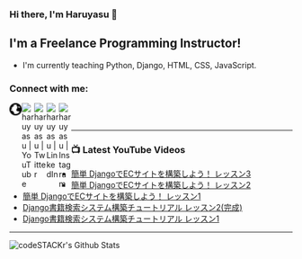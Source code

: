 ### Hi there, I'm Haruyasu 👋

## I'm a Freelance Programming Instructor!
- I'm currently teaching Python, Django, HTML, CSS, JavaScript.

### Connect with me:

[<img align="left" alt="harusoft.net" width="22px" src="https://raw.githubusercontent.com/iconic/open-iconic/master/svg/globe.svg" />][website]
[<img align="left" alt="haruyasu | YouTube" width="22px" src="https://cdn.jsdelivr.net/npm/simple-icons@v3/icons/youtube.svg" />][youtube]
[<img align="left" alt="haruyasu | Twitter" width="22px" src="https://cdn.jsdelivr.net/npm/simple-icons@v3/icons/twitter.svg" />][twitter]
[<img align="left" alt="haruyasu | LinkedIn" width="22px" src="https://cdn.jsdelivr.net/npm/simple-icons@v3/icons/linkedin.svg" />][linkedin]
[<img align="left" alt="haruyasu | Instagram" width="22px" src="https://cdn.jsdelivr.net/npm/simple-icons@v3/icons/instagram.svg" />][instagram]

<br />
<br />

---

### 📺 Latest YouTube Videos
<!-- YOUTUBE:START -->
- [簡単 DjangoでECサイトを構築しよう！ レッスン3](https://www.youtube.com/watch?v=eMnEZU90UQc)
- [簡単 DjangoでECサイトを構築しよう！ レッスン2](https://www.youtube.com/watch?v=1tc41BmtFF8)
- [簡単 DjangoでECサイトを構築しよう！ レッスン1](https://www.youtube.com/watch?v=nZAmw2MiHQQ)
- [Django書籍検索システム構築チュートリアル レッスン2(完成)](https://www.youtube.com/watch?v=ImeJCcglkGE)
- [Django書籍検索システム構築チュートリアル レッスン1](https://www.youtube.com/watch?v=WvGQ8gmXZgM)
<!-- YOUTUBE:END -->

---

<img align="left" alt="codeSTACKr's Github Stats" src="https://github-readme-stats.vercel.app/api?username=haruyasu&show_icons=true&hide_border=true" />

[website]: https://harusoft.net/
[twitter]: https://twitter.com/hathle
[youtube]: https://www.youtube.com/channel/UCjpXqPZM1UPJoiyNVUTixqQ/
[instagram]: https://www.instagram.com/hathle/
[linkedin]: https://www.linkedin.com/in/haruyasu/
